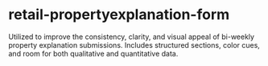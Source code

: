 # retail-propertyexplanation-form
Utilized to improve the consistency, clarity, and visual appeal of bi-weekly property explanation submissions. Includes structured sections, color cues, and room for both qualitative and quantitative data.
